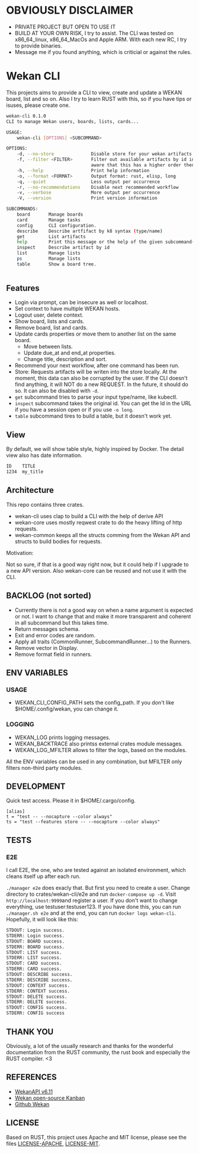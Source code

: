 # OBVIOUSLY DISCLAIMER

- PRIVATE PROJECT BUT OPEN TO USE IT
- BUILD AT YOUR OWN RISK, I try to assist. The CLI was tested on x86_64_linux, x86_64_MacOs and Apple ARM. With each new RC, I try to provide binaries.
- Message me if you found anything, which is criticial or against the rules.


# Wekan CLI


This projects aims to provide a CLI to view, create and update a WEKAN board, list and so on.
Also I try to learn RUST with this, so if you have tips or isuses, please create one.


```sh
wekan-cli 0.1.0
CLI to manage Wekan users, boards, lists, cards...

USAGE:
    wekan-cli [OPTIONS] <SUBCOMMAND>

OPTIONS:
    -d, --no-store              Disable store for your wekan artifacts
    -f, --filter <FILTER>       Filter out available artifacts by id in format: b:..,l:..,c:.. Be
                                aware that this has a higher order then the name
    -h, --help                  Print help information
    -o, --format <FORMAT>       Output format: rust, elisp, long
    -q, --quiet                 Less output per occurrence
    -r, --no-recommendations    Disable next recommended workflow
    -v, --verbose               More output per occurrence
    -V, --version               Print version information

SUBCOMMANDS:
    board       Manage boards
    card        Manage tasks
    config      CLI configuration.
    describe    Describe artfifact by k8 syntax (type/name)
    get         List artifacts
    help        Print this message or the help of the given subcommand(s)
    inspect     Describe artifact by id
    list        Manage lists
    ps          Manage lists
    table       Show a board tree.
    
```


## Features

- Login via prompt, can be insecure as well or localhost.
- Set context to have multiple WEKAN hosts.
- Logout user, delete context.
- Show board, lists and cards.
- Remove board, list and cards.
- Update cards properties or move them to another list on the same board.
  - Move between lists.
  - Update due_at and end_at properties.
  - Change title, description and sort.
- Recommend your next workflow, after one command has been run.
- Store: Requests artifacts will be writen into the store locally. At the moment, this data can also be corrupted by the user.
  If the CLI doesn't find anything, it will NOT do a new REQUEST. In the future, it should do so. It can also be disabled with `-d`.
- `get` subcommand tries to parse your input type/name, like kubectl.
- `inspect` subcommand takes the original id. You can get the Id in the URL if you have a session open or if you use `-o long`.
- `table` subcommand tires to build a table, but it doesn't work yet.


## View

By default, we will show table style, highly inspired by Docker. The detail view also has date information.

```sh
ID    TITLE
1234  my_title
```


## Architecture

This repo contains three crates.

- wekan-cli uses clap to build a CLI with the help of derive API
- wekan-core uses mostly reqwest crate to do the heavy lifting of http requests.
- wekan-common keeps all the structs comming from the Wekan API and structs to build bodies for requests.

Motivation:

Not so sure, if that is a good way right now, but it could help if I upgrade to a new API version. Also wekan-core can be reused and not use it with the CLI.


## BACKLOG (not sorted)

- Currently there is not a good way on when a name argument is expected or not. I want to change that and make it more transparent and coherent in all subcommand but this takes time.
- Return messages schema.
- Exit and error codes are random.
- Apply all traits (CommonRunner, SubcommandRunner...) to the Runners.
- Remove vector in Display.
- Remove format field in runners.

## ENV VARIABLES

### USAGE

- WEKAN_CLI_CONFIG_PATH sets the config_path. If you don't like $HOME/.config/wekan, you can change it.

### LOGGING

- WEKAN_LOG prints logging messages.
- WEKAN_BACKTRACE also printss external crates module messages.
- WEKAN_LOG_MFILTER allows to filter the logs, based on the modules.

All the ENV variables can be used in any combination, but MFILTER only filters non-third party modules.


## DEVELOPMENT

Quick test access. Please it in $HOME/.cargo/config.

```
[alias]
t = "test -- --nocapture --color always"
ts = "test --features store -- --nocapture --color always"
```

## TESTS

### E2E

I call E2E, the one, who are tested against an isolated environment, which cleans itself up after each run.

`./manager e2e` does exacly that. But first you need to create a user. Change directory to crates/wekan-cli/e2e and run `docker-compose up -d`. Visit `http://localhost:9999`and register a user. If you don't want to change everything, use testuser:testuser123.
If you have done this, you can run `./manager.sh e2e` and at the end, you can run `docker logs wekan-cli`. Hopefully, it will look like this:

```sh
STDOUT: Login success.
STDERR: Login success.
STDOUT: BOARD success.
STDERR: BOARD success.
STDOUT: LIST success.
STDERR: LIST success.
STDOUT: CARD success.
STDERR: CARD success.
STDOUT: DESCRIBE success.
STDERR: DESCRIBE success.
STDOUT: CONTEXT success.
STDERR: CONTEXT success.
STDOUT: DELETE success.
STDERR: DELETE success.
STDOUT: CONFIG success.
STDERR: CONFIG success
```

## THANK YOU

Obviously, a lot of the usually research and thanks for the wonderful documentation from the RUST community, the rust book and especially the RUST compiler.  <3


## REFERENCES

- [WekanAPI v6.11](https://wekan.github.io/api/v6.11/#wekan-rest-api)
- [Wekan open-source Kanban](https://wekan.github.io/)
- [Github Wekan](https://github.com/wekan/wekan)


## LICENSE

Based on RUST, this project uses Apache and MIT license, please see the files [LICENSE-APACHE](./LICENSE-APACHE), [LICENSE-MIT](./LICENSE-MIT).
